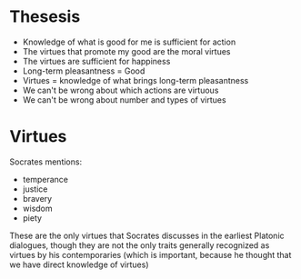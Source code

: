 #                  Thesesis

- Knowledge of what is good for me is sufficient for action
- The virtues that promote my good are the moral virtues
- The virtues are sufficient for happiness
- Long-term pleasantness = Good
- Virtues = knowledge of what brings long-term pleasantness
- We can't be wrong about which actions are virtuous
- We can't be wrong about number and types of virtues









#                  Virtues


Socrates mentions:
- temperance
- justice
- bravery
- wisdom
- piety


These are the only virtues that Socrates discusses in the earliest Platonic dialogues, though they are not the only traits generally recognized as virtues by his contemporaries (which is important, because he thought that we have direct knowledge of virtues)